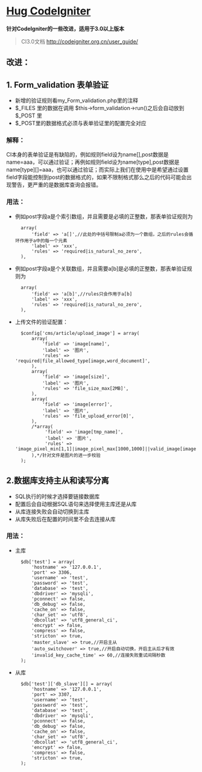 [Hug CodeIgniter](https://github.com/MS100/Hug_CodeIgniter)
=============================

**针对CodeIgniter的一些改进，适用于3.0以上版本**

> CI3.0文档 http://codeigniter.org.cn/user_guide/

改进：
--------------------

## 1. Form_validation 表单验证
* 新增的验证规则看my_Form_validation.php里的注释
* $_FILES 里的数据在调用 $this->form_validation->run()之后会自动放到 $_POST 里
* $_POST里的数据格式必须与表单验证里的配置完全对应

### 解释：
  CI本身的表单验证是有缺陷的，例如规则field设为name[],post数据是name=aaa，可以通过验证；再例如规则field设为name[type],post数据是name[type][]=aaa，也可以通过验证；而实际上我们在使用中是希望通过设置field字段能控制到post的数据格式的，如果不限制格式那么之后的代码可能会出现警告，更严重的是数据库查询会报错。


### 用法：  
- 例如post字段a是个索引数组，并且需要是必填的正整数，那表单验证规则为

        array(
            'field' => 'a[]',//此处的中括号限制a必须为一个数组，之后的rules会循环作用于a中的每一个元素
            'label' => 'xxx',
            'rules' => 'required|is_natural_no_zero',
        ),

- 例如post字段a是个关联数组，并且需要a[b]是必填的正整数，那表单验证规则为

        array(
            'field' => 'a[b]',//rules只会作用于a[b]
            'label' => 'xxx',
            'rules' => 'required|is_natural_no_zero',
        ),

- 上传文件的验证配置：

        $config['cms/article/upload_image'] = array(
            array(
                'field' => 'image[name]',
                'label' => '图片',
                'rules' => 'required|file_allowed_type[image,word_document]',
            ),
            array(
                'field' => 'image[size]',
                'label' => '图片',
                'rules' => 'file_size_max[2MB]',
            ),
            array(
                'field' => 'image[error]',
                'label' => '图片',
                'rules' => 'file_upload_error[0]',
            ),
            /*array(
                 'field' => 'image[tmp_name]',
                 'label' => '图片',
                 'rules' => 'image_pixel_min[1,1]|image_pixel_max[1000,1000]||valid_image[image[name]]',
            ),*/针对文件是图片的进一步校验
        );


## 2.数据库支持主从和读写分离
* SQL执行的时候才选择要链接数据库
* 配置后会自动根据SQL语句来选择使用主库还是从库
* 从库连接失败会自动切换到主库
* 从库失败后在配置的时间里不会去连接从库

### 用法： 
- 主库

        $db['test'] = array(
            'hostname' => '127.0.0.1',
            'port' => 3306,
            'username' => 'test',
            'password' => 'test',
            'database' => 'test',
            'dbdriver' => 'mysqli',
            'pconnect' => false,
            'db_debug' => false,
            'cache_on' => false,
            'char_set' => 'utf8',
            'dbcollat' => 'utf8_general_ci',
            'encrypt' => false,
            'compress' => false,
            'stricton' => true,
            'master_slave' => true,//开启主从
            'auto_switchover' => true,//开启自动切换，开启主从后才有效
            'invalid_key_cache_time' => 60,//连接失败重试间隔秒数
        );

- 从库

        $db['test']['db_slave'][] = array(
            'hostname' => '127.0.0.1',
            'port' => 3307,
            'username' => 'test',
            'password' => 'test',
            'database' => 'test',
            'dbdriver' => 'mysqli',
            'pconnect' => false,
            'db_debug' => false,
            'cache_on' => false,
            'char_set' => 'utf8',
            'dbcollat' => 'utf8_general_ci',
            'encrypt' => false,
            'compress' => false,
            'stricton' => true,
        );

